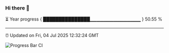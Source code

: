 ### Hi there 👋

⏳ Year progress { ███████████████▁▁▁▁▁▁▁▁▁▁▁▁▁▁▁ } 50.55 %

---

⏰ Updated on Fri, 04 Jul 2025 12:32:24 GMT

![Progress Bar CI](https://github.com/liununu/liununu/workflows/Progress%20Bar%20CI/badge.svg)
